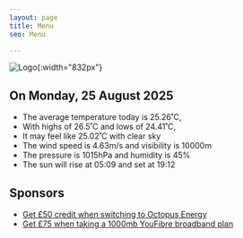 ```yaml
---
layout: page
title: Menu
seo: Menu

---
```


![Logo](/images/logo.jpg){:width="832px"}

<!-- weather_marker starts -->
## On Monday, 25 August 2025

- The average temperature today is 25.26˚C,
- With highs of 26.5˚C and lows of 24.41˚C,
- It may feel like 25.02˚C with clear sky
- The wind speed is 4.63m/s and visibility is 10000m
- The pressure is 1015hPa and humidity is 45%
- The sun will rise at 05:09 and set at 19:12

<!-- weather_marker ends -->

## Sponsors

- [Get £50 credit when switching to Octopus Energy](https://bit.ly/3oD1nnS)
- [Get £75 when taking a 1000mb YouFibre broadband plan](https://aklam.io/91zWhU?)
